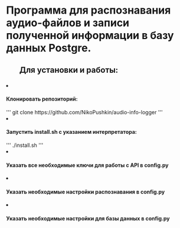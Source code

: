 <h1>Программа для распознавания аудио-файлов и записи полученной информации в базу данных Postgre.</h1>

<h2><ul>Для установки и работы:</h2>

<li><h4>Клонировать репозиторий:</h4></li>
'''
git clone https://github.com/NikoPushkin/audio-info-logger
'''

<li><h4>Запустить install.sh с указанием интерпретатора:</h4></li>
'''
./install.sh
'''

<li><h4>Указать все необходимые ключи для работы с API в config.py</h4></li>

<li><h4>Указать необходимые настройки распознавания в config.py</h4></li>

<li><h4>Указать необходимые настройки для базы данных в config.py</h4></li>
</ul>
